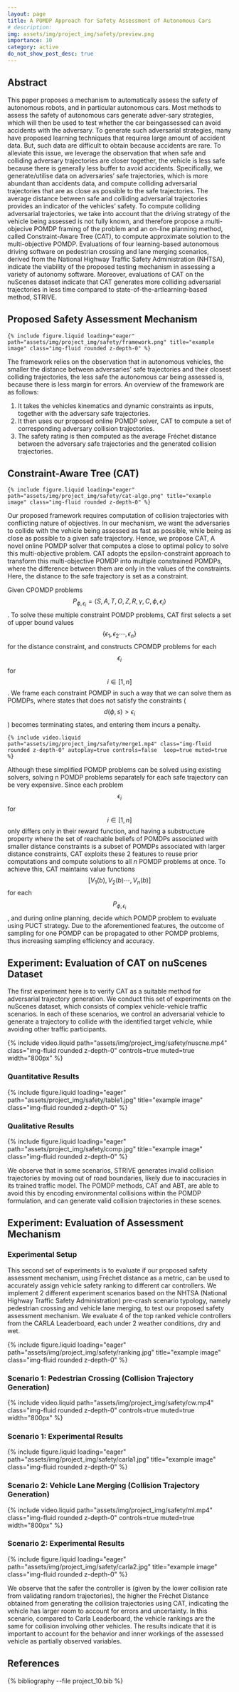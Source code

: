 ```yaml
---
layout: page
title: A POMDP Approach for Safety Assessment of Autonomous Cars
# description:
img: assets/img/project_img/safety/preview.png
importance: 10
category: active
do_not_show_post_desc: true
---
```


<h2>Abstract</h2>

<p class="text-justify">
This paper proposes a mechanism to automatically assess the safety of autonomous robots, and in particular autonomous cars. Most methods to assess the safety of autonomous cars generate adver-sary strategies, which will then be used to test whether the car beingassessed can avoid accidents with the adversary. To generate such adversarial strategies, many have proposed learning techniques that requirea large amount of accident data. But, such data are difficult to obtain because accidents are rare. To alleviate this issue, we leverage the observation that when safe and colliding adversary trajectories are closer together, the vehicle is less safe because there is generally less buffer to avoid accidents. Specifically, we generate/utilise data on adversaries’ safe trajectories, which is more abundant than accidents data, and compute colliding adversarial trajectories that are as close as possible to the safe trajectories. The average distance between safe and colliding adversarial trajectories provides an indicator of the vehicles’ safety. To compute colliding adversarial trajectories, we take into account that the driving strategy of the vehicle being assessed is not fully known, and therefore propose a multi-objecive POMDP framing of the problem and an on-line planning method, called Constraint-Aware Tree (CAT), to compute approximate solution to the multi-objective POMDP. Evaluations of four learning-based autonomous driving software on pedestrian crossing and lane merging scenarios, derived from the National Highway Traffic Safety Administration (NHTSA), indicate the viability of the proposed testing mechanism in assessing a variety of autonomy software. Moreover, evaluations of CAT on the nuScenes dataset indicate that CAT generates more colliding adversarial trajectories in less time compared to state-of-the-artlearning-based method, STRIVE.
</p>



<h2>Proposed Safety Assessment Mechanism</h2>


    {% include figure.liquid loading="eager" path="assets/img/project_img/safety/framework.png" title="example image" class="img-fluid rounded z-depth-0" %}


The framework relies on the observation that in autonomous vehicles, the smaller the distance between adversaries’ safe trajectories and their closest colliding trajectories, the less safe the autonomous car being assessed is, because there is less margin for errors. An overview of the framework are as follows:


1. It takes the vehicles kinematics and dynamic constraints as inputs, together with the adversary safe trajectories.
2. It then uses our proposed online POMDP solver, CAT to compute a set of corresponding adversary collision trajectories.
3. The safety rating is then computed as the average Fréchet distance between the adversary safe trajectories and the generated collision trajectories.


<h2>Constraint-Aware Tree (CAT)</h2>


    {% include figure.liquid loading="eager" path="assets/img/project_img/safety/cat-algo.png" title="example image" class="img-fluid rounded z-depth-0" %}

Our proposed framework requires computation of collision trajectories with conflicting nature of objectives. In our mechanism, we want the adversaries to collide with the vehicle being assessed as fast as possible, while being as close as possible to a given safe trajectory. Hence, we propose CAT, A novel online POMDP solver that computes a close to optimal policy to solve this multi-objective problem. CAT adopts the epsilon-constraint approach to transform this multi-objective POMDP into multiple constrained POMDPs, where the difference between them are only in the values of the constraints. Here, the distance to the safe trajectory is set as a constraint.



Given CPOMDP problems $$P_{\phi,\epsilon_{i}}=\left\langle S,A,T,O,Z,R,\gamma,C,\phi,\epsilon_{i}  \right\rangle$$.
To solve these multiple constraint POMDP problems, CAT first selects a set of upper bound values $$\left\{ \epsilon_{1},\epsilon_{2} \cdots,\epsilon_{n} \right\}$$ for the distance constraint, and constructs CPOMDP problems for each $$\epsilon_{i}$$ for $$i \in \left[ 1,n \right]$$. We frame each constraint POMDP in such a way that we can solve them as POMDPs, where states that does not satisfy the constraints ($$d\left( \phi,s \right)\gt \epsilon_{i}$$) becomes terminating states, and entering them incurs a penalty.




    {% include video.liquid path="assets/img/project_img/safety/merge1.mp4" class="img-fluid rounded z-depth-0" autoplay=true controls=false  loop=true muted=true  %}



Although these simplified POMDP problems can be solved using existing solvers, solving n POMDP problems separately for each safe trajectory can be very expensive. Since each problem $$\epsilon_{i}$$ for $$i \in \left[ 1,n \right]$$ only differs only in their reward function, and having a substructure property where the set of reachable beliefs of POMDPs associated with smaller distance constraints is a subset of POMDPs associated with larger distance constraints, CAT exploits these 2 features to reuse prior computations and compute solutions to all $n$ POMDP problems at once. To achieve this, CAT maintains value functions $$\left[ V_{1}(b),V_{2}(b) \cdots,V_{n}(b) \right]$$ for each $$P_{\phi,\epsilon_{i}}$$, and during online planning, decide which POMDP problem to evaluate using PUCT strategy. Due to the aforementioned features, the outcome of sampling for one POMDP can be propagated to other POMDP problems, thus increasing sampling efficiency and accuracy.


<h2>Experiment: Evaluation of CAT on nuScenes Dataset</h2>

The first experiment here is to verify CAT as a suitable method for adversarial trajectory generation. We conduct this set of experiments on the nuScenes dataset, which consists of complex vehicle-vehicle traffic scenarios. In each of these scenarios, we control an adversarial vehicle to generate a trajectory to collide with the identified target vehicle, while avoiding other traffic participants.



<div class="row">
    <div class="col-sm-9 mt-3 mt-md-0 mx-auto">
        {% include video.liquid path="assets/img/project_img/safety/nuscne.mp4" class="img-fluid rounded z-depth-0" controls=true   muted=true width="800px" %}
    </div>
</div>


<h3>Quantitative Results</h3>

{% include figure.liquid loading="eager" path="assets/project_img/safety/table1.jpg" title="example image" class="img-fluid rounded z-depth-0" %}


<h3>Qualitative Results</h3>

{% include figure.liquid loading="eager" path="assets/project_img/safety/comp.jpg" title="example image" class="img-fluid rounded z-depth-0" %}

We observe that in some scenarios, STRIVE generates invalid collision trajectories by moving out of road boundaries, likely due to inaccuracies in its trained traffic model. The POMDP methods, CAT and ABT, are able to avoid this by encoding environmental collisions within the POMDP formulation, and can generate valid collision trajectories in these scenes.



<h2>Experiment: Evaluation of Assessment Mechanism</h2>

<h3>Experimental Setup</h3>

This second set of experiments is to evaluate if our proposed safety assessment mechanism, using Fréchet distance as a metric, can be used to accurately assign vehicle safety ranking to different car controllers. We implement 2 different experiment scenarios based on the NHTSA (National Highway Traffic Safety Administration) pre-crash scenario typology, namely pedestrian crossing and vehicle lane merging, to test our proposed safety assessment mechanism. We evaluate 4 of the top ranked vehicle controllers from the CARLA Leaderboard, each under 2 weather conditions, dry and wet.

{% include figure.liquid loading="eager" path="assets/img/project_img/safety/ranking.jpg" title="example image" class="img-fluid rounded z-depth-0" %}


<h3>Scenario 1: Pedestrian Crossing (Collision Trajectory Generation)</h3>


<div class="row">
    <div class="col-sm-9 mt-3 mt-md-0 mx-auto">
        {% include video.liquid path="assets/img/project_img/safety/cw.mp4" class="img-fluid rounded z-depth-0" controls=true   muted=true width="800px" %}
    </div>
</div>

<h3>Scenario 1: Experimental Results</h3>

{% include figure.liquid loading="eager" path="assets/img/project_img/safety/carla1.jpg" title="example image" class="img-fluid rounded z-depth-0" %}

<h3>Scenario 2: Vehicle Lane Merging (Collision Trajectory Generation)</h3>

<div class="row">
    <div class="col-sm-9 mt-3 mt-md-0 mx-auto">
        {% include video.liquid path="assets/img/project_img/safety/ml.mp4" class="img-fluid rounded z-depth-0" controls=true   muted=true width="800px" %}
    </div>
</div>

<h3>Scenario 2: Experimental Results</h3>

{% include figure.liquid loading="eager" path="assets/img/project_img/safety/carla2.jpg" title="example image" class="img-fluid rounded z-depth-0" %}



We observe that the safer the controller is (given by the lower collision rate from validating random trajectories), the higher the Fréchet Distance obtained from generating the collision trajectories using CAT, indicating the vehicle has larger room to account for errors and uncertainty. In this scenario, compared to Carla Leaderboard, the vehicle rankings are the same for collision involving other vehicles. The results indicate that it is important to account for the behavior and inner workings of the assessed vehicle as partially observed variables.

<h2> References </h2>

<div class="publications">
   {% bibliography --file project_10.bib %}
</div>
